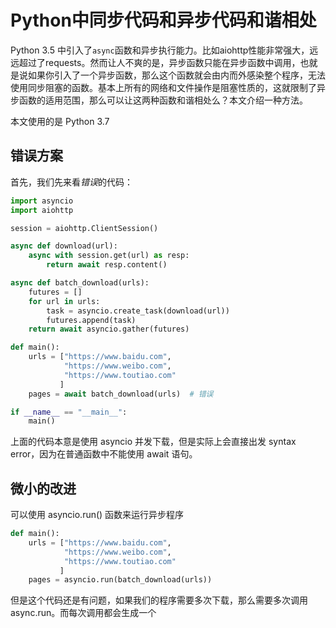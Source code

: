 # Python中同步代码和异步代码和谐相处

<!--
ID: fef24b8e-77aa-4f59-9dc2-a352374b1eaa
Status: draft
Date: 2018-05-30T12:08:00
Modified: 2020-05-16T11:39:25
wp_id: 635
-->

Python 3.5  中引入了`async`函数和异步执行能力。比如aiohttp性能非常强大，远远超过了requests。然而让人不爽的是，异步函数只能在异步函数中调用，也就是说如果你引入了一个异步函数，那么这个函数就会由内而外感染整个程序，无法使用同步阻塞的函数。基本上所有的网络和文件操作是阻塞性质的，这就限制了异步函数的适用范围，那么可以让这两种函数和谐相处么？本文介绍一种方法。

本文使用的是 Python 3.7

## 错误方案

首先，我们先来看*错误*的代码：

```py
import asyncio
import aiohttp

session = aiohttp.ClientSession()

async def download(url):
    async with session.get(url) as resp:
        return await resp.content()

async def batch_download(urls):
    futures = []
    for url in urls:
        task = asyncio.create_task(download(url))
        futures.append(task)
    return await asyncio.gather(futures)

def main():
    urls = ["https://www.baidu.com",
            "https://www.weibo.com",
            "https://www.toutiao.com"
           ]
    pages = await batch_download(urls)  # 错误

if __name__ == "__main__":
    main()
```

上面的代码本意是使用 asyncio 并发下载，但是实际上会直接出发 syntax error，因为在普通函数中不能使用 await 语句。


## 微小的改进

可以使用 asyncio.run() 函数来运行异步程序

```py
def main():
    urls = ["https://www.baidu.com",
            "https://www.weibo.com",
            "https://www.toutiao.com"
           ]
    pages = asyncio.run(batch_download(urls))
```

但是这个代码还是有问题，如果我们的程序需要多次下载，那么需要多次调用 async.run。而每次调用都会生成一个